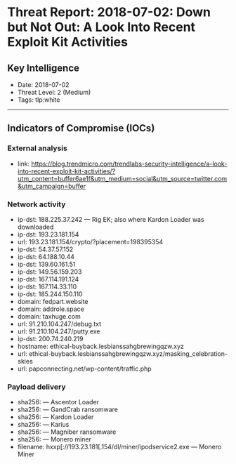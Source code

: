# Threat Report: 2018-07-02: Down but Not Out: A Look Into Recent Exploit Kit Activities


## Key Intelligence
* Date: 2018-07-02
* Threat Level: 2 (Medium)
* Tags: tlp:white

---

## Indicators of Compromise (IOCs)
### External analysis
* link: https://blog.trendmicro.com/trendlabs-security-intelligence/a-look-into-recent-exploit-kit-activities/?utm_content=buffer6ae1f&utm_medium=social&utm_source=twitter.com&utm_campaign=buffer

### Network activity
* ip-dst: 188.225.37.242 — Rig EK; also where Kardon Loader was downloaded
* ip-dst: 193.23.181.154
* url: 193.23.181.154/crypto/?placement=198395354
* ip-dst: 54.37.57.152
* ip-dst: 64.188.10.44
* ip-dst: 139.60.161.51
* ip-dst: 149.56.159.203
* ip-dst: 167.114.191.124
* ip-dst: 167.114.33.110
* ip-dst: 185.244.150.110
* domain: fedpart.website
* domain: addrole.space
* domain: taxhuge.com
* url: 91.210.104.247/debug.txt
* url: 91.210.104.247/putty.exe
* ip-dst: 200.74.240.219
* hostname: ethical-buyback.lesbianssahgbrewingqzw.xyz
* url: ethical-buyback.lesbianssahgbrewingqzw.xyz/masking_celebration-skies
* url: papconnecting.net/wp-content/traffic.php

### Payload delivery
* sha256: <sha256> — Ascentor Loader
* sha256: <sha256> — GandCrab ransomware
* sha256: <sha256> — Kardon Loader
* sha256: <sha256> — Karius
* sha256: <sha256> — Magniber ransomware
* sha256: <sha256> — Monero miner
* filename: hxxp[://193.23.181[.154/dl/miner/ipodservice2.exe — Monero Miner
